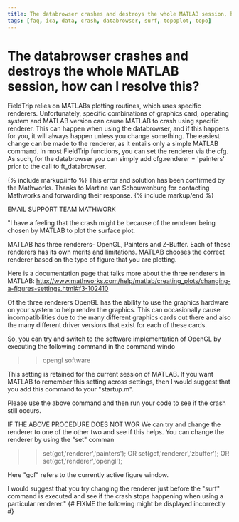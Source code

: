```yaml
---
title: The databrowser crashes and destroys the whole MATLAB session, how can I resolve this?
tags: [faq, ica, data, crash, databrowser, surf, topoplot, topo]
---
```


# The databrowser crashes and destroys the whole MATLAB session, how can I resolve this?

FieldTrip relies on MATLABs plotting routines, which uses specific renderers. Unfortunately, specific combinations of graphics card, operating system and MATLAB version can cause MATLAB to crash using specific renderer. This can happen when using the databrowser, and if this happens for you, it will always happen unless you change something. The easiest change can be made to the renderer, as it entails only a simple MATLAB command. In most FieldTrip functions, you can set the renderer via the cfg. As such, for the databrowser you can simply add
    cfg.renderer = 'painters'
prior to the call to ft_databrowser.

{% include markup/info %}
This error and solution has been confirmed by the Mathworks. Thanks to Martine van Schouwenburg for contacting Mathworks and forwarding their response.
{% include markup/end %}

EMAIL SUPPORT TEAM MATHWORK

"I have a feeling that the crash might be because of the renderer being
chosen by MATLAB to plot the surface plot.

MATLAB has three renderers- OpenGL, Painters and Z-Buffer. Each of these
renderers has its own merits and limitations. MATLAB chooses the correct
renderer based on the type of figure that you are plotting.

Here is a documentation page that talks more about the three renderers in MATLAB:
http://www.mathworks.com/help/matlab/creating_plots/changing-a-figures-settings.html#f3-102410

Of the three renderers OpenGL has the ability to use the graphics hardware
on your system to help render the graphics. This can occasionally cause
incompatibilities due to the many different graphics cards out there and
also the many different driver versions that exist for each of these cards.

So, you can try and switch to the software implementation of OpenGL by
executing the following command in the command windo
>>opengl software

This setting is retained for the current session of MATLAB. If you want
MATLAB to remember this setting across settings, then I would suggest that
you add this command to your "startup.m".

Please use the above command and then run your code to see if the crash
still occurs.

IF THE ABOVE PROCEDURE DOES NOT WOR
We can try and change the renderer to one of the other two and see if this
helps. You can change the renderer by using the "set" comman

>> set(gcf,'renderer','painters');
OR
>>set(gcf,'renderer','zbuffer');
OR
>>set(gcf,'renderer','opengl');

Here "gcf" refers to the currently active figure window.

I would suggest that you try changing the renderer just before the "surf"
command is executed and see if the crash stops happening when using a
particular renderer."
{# FIXME the following might be displayed incorrectly #}
